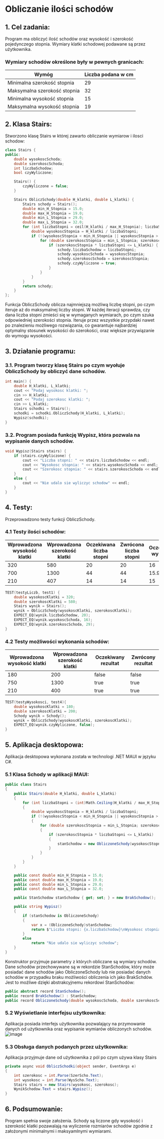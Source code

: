 # Obliczanie ilości schodów

## 1. Cel zadania:

Program ma obliczyć ilość schodów oraz wysokość i szerokość pojedynczego stopnia. Wymiary klatki schodowej podawane są przez użytkownika.<br>
### Wymiary schodów określone były w pewnych granicach:

| Wymóg | Liczba podana w cm |
| ---- | ---- |
| Minimalna szerokość stopnia | 29 |
| Maksymalna szerokość stopnia | 32 |
| Minimalna wysokość stopnia | 15 |
| Maksymalna wysokość stopnia | 19 |

## 2. Klasa Stairs:
Stworzono klasę Stairs w której zawarto obliczanie wymiarow i ilosci schodow:
```cpp
class Stairs {
public:
    double wysokoscSchoda;
    double szerokoscSchoda;
    int liczbaSchodow;
    bool czyWyliczone;

    Stairs() {
        czyWyliczone = false;
    }

    Stairs ObliczSchody(double H_klatki, double L_klatki) {
        Stairs schody = Stairs();
        double min_H_Stopnia = 15.0;
        double max_H_Stopnia = 19.0;
        double min_L_Stopnia = 29.0;
        double max_L_Stopnia = 32.0;
        for (int liczbaStopni = ceil(H_klatki / max_H_Stopnia); liczbaStopni <= floor(H_klatki / min_H_Stopnia); liczbaStopni++) {
            double wysokoscStopnia = H_klatki / liczbaStopni;
            if (!(wysokoscStopnia < min_H_Stopnia || wysokoscStopnia > max_H_Stopnia)) {
                for (double szerokoscStopnia = min_L_Stopnia; szerokoscStopnia <= max_L_Stopnia; szerokoscStopnia += 0.1) {
                    if (szerokoscStopnia * liczbaStopni <= L_klatki) {
                        schody.liczbaSchodow = liczbaStopni;
                        schody.wysokoscSchoda = wysokoscStopnia;
                        schody.szerokoscSchoda = szerokoscStopnia;
                        schody.czyWyliczone = true;
                    }
                }
            }
        }
        return schody;
    }
};
```
Funkcja ObliczSchody oblicza najmniejszą możliwą liczbę stopni, po czym iteruje aż do maksymalnej liczby stopni. W każdej iteracji sprawdza, czy dana liczba stopni zmieści się w wymaganych wymiarach, po czym szuka odpowiedniej szerokości stopnia. Iteruje przez wszystkie przypdaki nawet po znalezieniu możliwego rozwiązania, co gwarantuje najbardziej optymalny stosunek wysokości do szerokości, oraz większe przywiązanie do wymogu wysokości.<br>




## 3. Działanie programu:
### 3.1. Program tworzy klasę Stairs po czym wyołuje ObliczSchody by obliczyć dane schodów.
```cpp
int main() {
    double H_klatki, L_klatki;
    cout << "Podaj wysokosc klatki: ";
    cin >> H_klatki;
    cout << "Podaj szerokosc klatki: ";
    cin >> L_klatki;
    Stairs schodki = Stairs();
    schodki = schodki.ObliczSchody(H_klatki, L_klatki);
    Wypisz(schodki);
}
```
### 3.2. Program posiada funkcję Wypisz, która pozwala na wypisanie danych schodów.
```cpp
void Wypisz(Stairs stairs) {
    if (stairs.czyWyliczone) {
        cout << "Liczba stopni: " << stairs.liczbaSchodow << endl;
        cout << "Wysokosc stopnia: " << stairs.wysokoscSchoda << endl;
        cout << "Szerokosc stopnia: " << stairs.szerokoscSchoda << endl << endl;
    }
    else {
        cout << "Nie udalo sie wyliczyc schodow" << endl;
    }
}
```

## 4. Testy:
Przeprowadzono testy funkcji ObliczSchody.

### 4.1 Testy ilości schodów:
| Wprowadzona wysokość klatki | Wprowadzona szerokość klatki | Oczekiwana liczba stopni | Zwrócona liczba stopni | Oczekiwana wysokość | Zwrócona wysokość | Oczekiwana szerokość | Zwrócona szerokość |
| ---- | ---- | ---- | ---- | ---- | ---- | ---- | ---- |
| 320 | 580 | 20 | 20 | 16 | 16 | 29 | 29 |
| 700 | 1300 | 44 | 44 | 15.91 | 15.91 | 29.50 | 29.50 | 
| 210 | 407 | 14 | 14 | 15 | 15 | 29 | 29 |

```cpp
TEST(testyLiczb, test1) {
    double wysokoscKlatki = 320;
    double szerokoscKlatki = 580;
    Stairs wynik = Stairs();
    wynik = ObliczSchody(wysokoscKlatki, szerokoscKlatki);
    EXPECT_EQ(wynik.liczbaSchodow, 20);
    EXPECT_EQ(wynik.wysokoscSchoda, 16);
    EXPECT_EQ(wynik.szerokoscSchoda, 29);
}
```


### 4.2 Testy możliwości wykonania schodów:
| Wprowadzona wysokość klatki | Wprowadzona szerokość klatki | Oczekiwany rezultat | Zwrócony rezultat |
| ---- | ---- | ---- | ---- |
| 180 | 200 | false | false |
| 750 | 1300 | true | true |
| 210 | 400 | true | true |

```cpp
TEST(testyWysokosci, test4){
    double wysokoscKlatki = 180;
    double szerokoscKlatki = 200;
    Schody wynik = Schody();
    wynik = ObliczSchody(wysokoscKlatki, szerokoscKlatki);
    EXPECT_EQ(wynik.czyWyliczone, false);
}
```
## 5. Aplikacja desktopowa:
Aplikacja desktopowa wykonana została w technologi .NET MAUI w języku C#.

### 5.1 Klasa Schody w aplikacji MAUI:
```cs
public class Stairs
{
    public Stairs(double H_klatki, double L_klatki)
    {
        for (int liczbaStopni = (int)Math.Ceiling(H_klatki / max_H_Stopnia); liczbaStopni <= Math.Floor(H_klatki / min_H_Stopnia); liczbaStopni++)
        {
            double wysokoscStopnia = H_klatki / liczbaStopni;
            if (!(wysokoscStopnia < min_H_Stopnia || wysokoscStopnia > max_H_Stopnia))
            {
                for (double szerokoscStopnia = min_L_Stopnia; szerokoscStopnia <= max_L_Stopnia; szerokoscStopnia += 0.1)
                {
                    if (szerokoscStopnia * liczbaStopni <= L_klatki)
                    {
                        stanSchodow = new ObliczoneSchody(wysokoscStopnia, szerokoscStopnia, liczbaStopni);
                    }
                }
            }
        }
    }

    public const double min_H_Stopnia = 15.0;
    public const double max_H_Stopnia = 19.0;
    public const double min_L_Stopnia = 29.0;
    public const double max_L_Stopnia = 32.0;

    public StanSchodow stanSchodow { get; set; } = new BrakSchodow();

    public string Wypisz()
    {
        if (stanSchodow is ObliczoneSchody)
        {
            var x = (ObliczoneSchody)stanSchodow;
            return $"Liczba stopni: {x.liczbaSchodow}\nWysokosc stopnia: {x.wysokoscSchoda.ToString("F")}\nSzerokosc stopnia: {x.szerokoscSchoda.ToString("F")}";
        }
        else
            return "Nie udalo sie wyliczyc schodow";
    }
}
```
Konstruktor przyjmuje parametry z których obliczane są wymiary schodów. Dane schodów przechowywane są w rekordzie StanSchodów, który może posiadać dane schodów jako ObliczoneSchody lub nie posiadać danych schodów w przypadku braku możliwości obliczenia ich jako BrakSchdów. Jest to możliwe dzięki abstrakcyjnemu rekordowi StanSchodów:

```cs
public abstract record StanSchodow();
public record BrakSchodow() : StanSchodow;
public record ObliczoneSchody(double wysokoscSchoda, double szerokoscSchoda, int liczbaSchodow) : StanSchodow;
```

### 5.2 Wyświetlanie interfejsu użytkownika:
Aplikacja posiada interfejs użytkownika pozwalający na przymowanie danych od użytkownika oraz wypisanie wymiarów obliczonych schodów.
![image](https://github.com/user-attachments/assets/439475e9-3bdc-4367-b99f-45b6a5279aff)

### 5.3 Obsługa danych podanych przez użytkownika:
Aplikacja przyjmuje dane od użytkownika z pól po czym używa klasy Stairs
```cs
private async void ObliczSchodki(object sender, EventArgs e)
{
    int szerokosc = int.Parse(SzerScho.Text);
    int wysokosc = int.Parse(WysScho.Text);
    Stairs stairs = new Stairs(wysokosc, szerokosc);
    WynikSchodow.Text = stairs.Wypisz();
}
```

## 6. Podsumowanie:
Program spełnia swoje założenia. Schody są liczone gdy wysokość i szerokość klatki pozawalają na wyliczenie rozmiarów schodów zgodnie z założonymi minimalnymi i maksyamlnymi wymiarami.

